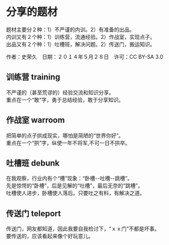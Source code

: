 # 分享的题材

题材主要分２种：1）不严谨的内训。2）有准备的出品。  
内训又有２个种：1）训练营，流通经验。2）作战室，实现点子。  
出品又有２个种：1）吐槽班，解决问题。2）传送门，搬运知识。

作者：史荣久　日期：２０１４年５月２８日　许可：CC BY-SA 3.0

## 训练营 training

不严谨的（甚至荒谬的）经验交流和知识分享。  
重点在一个“敢”字，勇于总结经验，敢于分享知识。

## 作战室 warroom

把简单的点子拱成现实，哪怕是简陋的“世界你好”。  
重点在一个“拱”字，纵使一年不将军,不可一日不拱卒。

## 吐槽班 debunk

在我观察，行业内有个“槽”现象：“卧槽--吐槽--跳槽”。  
先是惊愕的“卧槽”，后是见解的“吐槽”，最后无奈的“跳槽”。  
吐槽使人进步，卧槽使人落后。只要吐之有料，有解决之道。

## 传送门 teleport

传送门，网友都知道，因此我要自我检讨下，“ｘｘ门”不都是坏事。  
要传送的，应该看起来像个好玩意儿。

